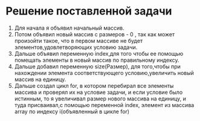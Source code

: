# Решение поставленной задачи
1. Для начала я объявил начальный массив.
2. Потом объявил новый массив с размеров - 0 , так как может произойти такое, что в первом массиве не будет элементов,удовлетворяющих условию задачи.
3. Дальше объявил переменную index,для того чтобы ее помощью  помещать элементы в новый массив по правильному индексу.
4. Дальше добавил переменную size(Размер), для того,чтобы при нахождении элемента соответствующего условию,увеличить новый массив на единицу.
5. Дальше создал цикл for, в котором перебирал все элементы массива и проверял их на условие задачи, и если условие было истинным, то я увеличивал размер нового массива на единицу, и туда присваивал,с помощью переменной index, элемент из массива array по индексу i(объявленный в цикле for)